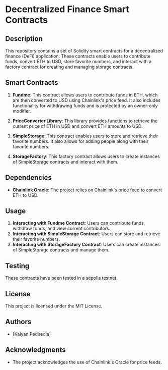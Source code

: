 # Decentralized Finance Smart Contracts

## Description

This repository contains a set of Solidity smart contracts for a decentralized finance (DeFi) application. These contracts enable users to contribute funds, convert ETH to USD, store favorite numbers, and interact with a factory contract for creating and managing storage contracts.

## Smart Contracts

1. **Fundme**: This contract allows users to contribute funds in ETH, which are then converted to USD using Chainlink's price feed. It also includes functionality for withdrawing funds and is protected by an owner-only modifier.

2. **PriceConverter Library**: This library provides functions to retrieve the current price of ETH in USD and convert ETH amounts to USD.

3. **SimpleStorage**: This contract enables users to store and retrieve their favorite numbers. It also allows for adding people along with their favorite numbers.

4. **StorageFactory**: This factory contract allows users to create instances of SimpleStorage contracts and interact with them.

## Dependencies

- **Chainlink Oracle**: The project relies on Chainlink's price feed to convert ETH to USD.

## Usage

1. **Interacting with Fundme Contract**: Users can contribute funds, withdraw funds, and view current contributors.
2. **Interacting with SimpleStorage Contract**: Users can store and retrieve their favorite numbers.
3. **Interacting with StorageFactory Contract**: Users can create instances of SimpleStorage contracts and manage them.

## Testing

These contracts have been tested in a sepolia testnet.

## License

This project is licensed under the MIT License.


## Authors

- [Kalyan Pediredla]

## Acknowledgments

- The project acknowledges the use of Chainlink's Oracle for price feeds.
